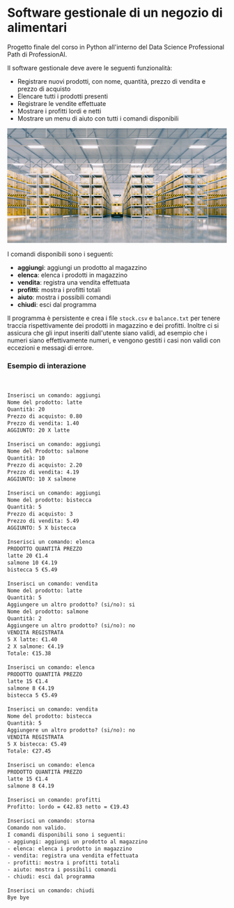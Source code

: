 # Software gestionale di un negozio di alimentari
Progetto finale del corso in Python all'interno del Data Science Professional Path di ProfessionAI.  

Il software gestionale deve avere le seguenti funzionalità:
* Registrare nuovi prodotti, con nome, quantità, prezzo di vendita e prezzo di acquisto
* Elencare tutti i prodotti presenti
* Registrare le vendite effettuate
* Mostrare i profitti lordi e netti
* Mostrare un menu di aiuto con tutti i comandi disponibili


![img magazzino](warehouse.png)

I comandi disponibili sono i seguenti:
* **aggiungi**: aggiungi un prodotto al magazzino
* **elenca**: elenca i prodotti in magazzino
* **vendita**: registra una vendita effettuata
* **profitti**: mostra i profitti totali
* **aiuto**: mostra i possibili comandi
* **chiudi**: esci dal programma

Il programma è persistente e crea i file `stock.csv` e `balance.txt` per tenere traccia rispettivamente dei prodotti in magazzino e dei profitti. Inoltre ci si assicura che gli input inseriti dall'utente siano validi, ad esempio che i numeri siano effettivamente numeri, e vengono gestiti i casi non validi con eccezioni e messagi di errore.

### Esempio di interazione

```


Inserisci un comando: aggiungi
Nome del prodotto: latte
Quantità: 20
Prezzo di acquisto: 0.80
Prezzo di vendita: 1.40
AGGIUNTO: 20 X latte

Inserisci un comando: aggiungi
Nome del Prodotto: salmone
Quantità: 10
Prezzo di acquisto: 2.20
Prezzo di vendita: 4.19
AGGIUNTO: 10 X salmone

Inserisci un comando: aggiungi
Nome del prodotto: bistecca
Quantità: 5
Prezzo di acquisto: 3
Prezzo di vendita: 5.49
AGGIUNTO: 5 X bistecca

Inserisci un comando: elenca
PRODOTTO QUANTITÀ PREZZO
latte 20 €1.4
salmone 10 €4.19
bistecca 5 €5.49

Inserisci un comando: vendita
Nome del prodotto: latte
Quantità: 5
Aggiungere un altro prodotto? (si/no): si
Nome del prodotto: salmone
Quantità: 2
Aggiungere un altro prodotto? (si/no): no
VENDITA REGISTRATA
5 X latte: €1.40
2 X salmone: €4.19
Totale: €15.38

Inserisci un comando: elenca
PRODOTTO QUANTITÀ PREZZO
latte 15 €1.4
salmone 8 €4.19
bistecca 5 €5.49

Inserisci un comando: vendita
Nome del prodotto: bistecca
Quantità: 5
Aggiungere un altro prodotto? (si/no): no
VENDITA REGISTRATA
5 X bistecca: €5.49
Totale: €27.45

Inserisci un comando: elenca
PRODOTTO QUANTITÀ PREZZO
latte 15 €1.4
salmone 8 €4.19

Inserisci un comando: profitti
Profitto: lordo = €42.83 netto = €19.43

Inserisci un comando: storna
Comando non valido.
I comandi disponibili sono i seguenti:
- aggiungi: aggiungi un prodotto al magazzino
- elenca: elenca i prodotto in magazzino
- vendita: registra una vendita effettuata
- profitti: mostra i profitti totali
- aiuto: mostra i possibili comandi
- chiudi: esci dal programma

Inserisci un comando: chiudi
Bye bye
```

